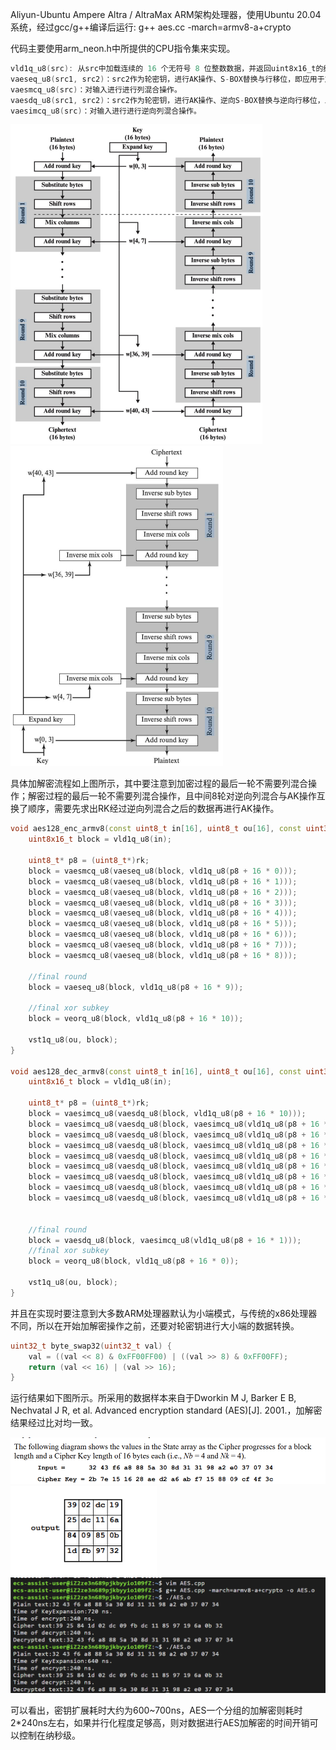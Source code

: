 Aliyun-Ubuntu Ampere Altra / AltraMax ARM架构处理器，使用Ubuntu 20.04系统，经过gcc/g++编译后运行: g++ aes.cc -march=armv8-a+crypto

代码主要使用arm_neon.h中所提供的CPU指令集来实现。

```c++
vld1q_u8(src): 从src中加载连续的 16 个无符号 8 位整数数据，并返回uint8x16_t的结果  
vaeseq_u8(src1, src2)：src2作为轮密钥，进行AK操作、S-BOX替换与行移位，即应用于加密过程。
vaesmcq_u8(src)：对输入进行进行列混合操作。
vaesdq_u8(src1, src2)：src2作为轮密钥，进行AK操作、逆向S-BOX替换与逆向行移位，即应用于解密过程。
vaesimcq_u8(src)：对输入进行进行逆向列混合操作。
```

<img src=".\md_image\process.jpg" alt="process" style="zoom:50%;" />

<img src=".\md_image\process2.jpg" alt="process2" style="zoom:50%;" />

具体加解密流程如上图所示，其中要注意到加密过程的最后一轮不需要列混合操作；解密过程的最后一轮不需要列混合操作，且中间8轮对逆向列混合与AK操作互换了顺序，需要先求出RK经过逆向列混合之后的数据再进行AK操作。

```c++
void aes128_enc_armv8(const uint8_t in[16], uint8_t ou[16], const uint32_t rk[44]) {
	uint8x16_t block = vld1q_u8(in);

	uint8_t* p8 = (uint8_t*)rk;
	block = vaesmcq_u8(vaeseq_u8(block, vld1q_u8(p8 + 16 * 0)));
	block = vaesmcq_u8(vaeseq_u8(block, vld1q_u8(p8 + 16 * 1)));
	block = vaesmcq_u8(vaeseq_u8(block, vld1q_u8(p8 + 16 * 2)));
	block = vaesmcq_u8(vaeseq_u8(block, vld1q_u8(p8 + 16 * 3)));
	block = vaesmcq_u8(vaeseq_u8(block, vld1q_u8(p8 + 16 * 4)));
	block = vaesmcq_u8(vaeseq_u8(block, vld1q_u8(p8 + 16 * 5)));
	block = vaesmcq_u8(vaeseq_u8(block, vld1q_u8(p8 + 16 * 6)));
	block = vaesmcq_u8(vaeseq_u8(block, vld1q_u8(p8 + 16 * 7)));
	block = vaesmcq_u8(vaeseq_u8(block, vld1q_u8(p8 + 16 * 8)));

	//final round 
	block = vaeseq_u8(block, vld1q_u8(p8 + 16 * 9));

	//final xor subkey
	block = veorq_u8(block, vld1q_u8(p8 + 16 * 10));

	vst1q_u8(ou, block);
}

void aes128_dec_armv8(const uint8_t in[16], uint8_t ou[16], const uint32_t rk[44]) {
	uint8x16_t block = vld1q_u8(in);

	uint8_t* p8 = (uint8_t*)rk;
	block = vaesimcq_u8(vaesdq_u8(block, vld1q_u8(p8 + 16 * 10)));
	block = vaesimcq_u8(vaesdq_u8(block, vaesimcq_u8(vld1q_u8(p8 + 16 * 9))));
	block = vaesimcq_u8(vaesdq_u8(block, vaesimcq_u8(vld1q_u8(p8 + 16 * 8))));
	block = vaesimcq_u8(vaesdq_u8(block, vaesimcq_u8(vld1q_u8(p8 + 16 * 7))));
	block = vaesimcq_u8(vaesdq_u8(block, vaesimcq_u8(vld1q_u8(p8 + 16 * 6))));
	block = vaesimcq_u8(vaesdq_u8(block, vaesimcq_u8(vld1q_u8(p8 + 16 * 5))));
	block = vaesimcq_u8(vaesdq_u8(block, vaesimcq_u8(vld1q_u8(p8 + 16 * 4))));
	block = vaesimcq_u8(vaesdq_u8(block, vaesimcq_u8(vld1q_u8(p8 + 16 * 3))));
	block = vaesimcq_u8(vaesdq_u8(block, vaesimcq_u8(vld1q_u8(p8 + 16 * 2))));


	//final round 
	block = vaesdq_u8(block, vaesimcq_u8(vld1q_u8(p8 + 16 * 1)));
	//final xor subkey
	block = veorq_u8(block, vld1q_u8(p8 + 16 * 0));

	vst1q_u8(ou, block);
}
```

并且在实现时要注意到大多数ARM处理器默认为小端模式，与传统的x86处理器不同，所以在开始加解密操作之前，还要对轮密钥进行大小端的数据转换。

```c++
uint32_t byte_swap32(uint32_t val) {
	val = ((val << 8) & 0xFF00FF00) | ((val >> 8) & 0xFF00FF);
	return (val << 16) | (val >> 16);
}
```

运行结果如下图所示。所采用的数据样本来自于Dworkin M J, Barker E B, Nechvatal J R, et al. Advanced encryption standard (AES)[J]. 2001.，加解密结果经过比对均一致。

<img src=".\md_image\example1.png" alt="example1" style="zoom:80%;" />

<img src=".\md_image\example2.png" alt="example2" style="zoom:80%;" />

<img src=".\md_image\AES.png" alt="AES" style="zoom:80%;" />

可以看出，密钥扩展耗时大约为600~700ns，AES一个分组的加解密则耗时2*240ns左右，如果并行化程度足够高，则对数据进行AES加解密的时间开销可以控制在纳秒级。
